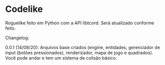# Codelike

Roguelike feito em Python com a API libtcord. Será atualizado conforme feito.

Changelog:

0.0.1 (14/08/20): Arquivos base criados (engine, entidades, gerenciador de input (botões pressionados), renderizador, mapa de jogo e quadrados). 
Você pode andar e tem um sistema de colisão básico.
